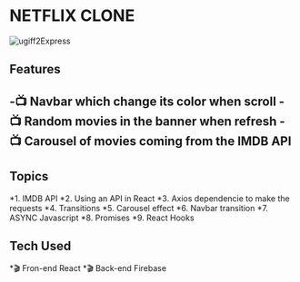 <h1>NETFLIX CLONE</h1>



![ugiff2Express](https://user-images.githubusercontent.com/79268599/164725470-1c76960c-5f76-4293-b9f4-09173424f708.gif)


<h2>Features<h2>
-📺 Navbar which change its color when scroll
-📺 Random movies in the banner when refresh
-📺 Carousel of movies coming from the IMDB API

<h2>Topics</h2> 
*1. IMDB API
*2. Using an API in React
*3. Axios dependencie to make the requests
*4. Transitions
*5. Carousel effect
*6. Navbar transition
*7. ASYNC Javascript
*8. Promises
*9. React Hooks

<h2>Tech Used</h2>
*🎬 Fron-end React
*🎬 Back-end Firebase


